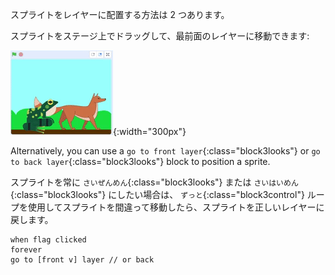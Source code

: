 スプライトをレイヤーに配置する方法は 2 つあります。

スプライトをステージ上でドラッグして、最前面のレイヤーに移動できます:

![Dragging a sprite on the Stage to move it to the front, then dragging another sprite on the Stage to move it to the front.](images/drag-sprite-change-layers.gif){:width="300px"}

Alternatively, you can use a `go to front layer`{:class="block3looks"} or `go to back layer`{:class="block3looks"} block to position a sprite.

スプライトを常に `さいぜんめん`{:class="block3looks"} または `さいはいめん`{:class="block3looks"} にしたい場合は、 `ずっと`{:class="block3control"} ループを使用してスプライトを間違って移動したら、スプライトを正しいレイヤーに戻します。

```blocks3
when flag clicked
forever
go to [front v] layer // or back
```
